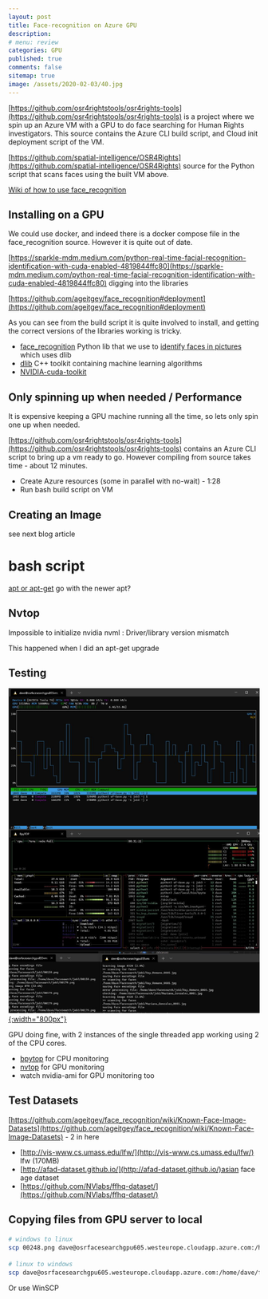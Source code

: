 ```yaml
---
layout: post
title: Face-recognition on Azure GPU 
description: 
# menu: review
categories: GPU 
published: true 
comments: false     
sitemap: true
image: /assets/2020-02-03/40.jpg
---
```


<!-- [![Bitcoin logo](/assets/2021-02-19/bitcoin.svg "Bitcoin"){:width="500px"}](/assets/2021-02-19/bitcoin.svg) -->

[https://github.com/osr4rightstools/osr4rights-tools](https://github.com/osr4rightstools/osr4rights-tools) is a project where we spin up an Azure VM with a GPU to do face searching for Human Rights investigators. This source contains the Azure CLI build script, and Cloud init deployment script of the VM.

[https://github.com/spatial-intelligence/OSR4Rights](https://github.com/spatial-intelligence/OSR4Rights) source for the Python script that scans faces using the built VM above.

[Wiki of how to use face_recognition](https://github.com/ageitgey/face_recognition/wiki/Calculating-Accuracy-as-a-Percentage)


## Installing on a GPU

We could use docker, and indeed there is a docker compose file in the face_recognition source. However it is quite out of date.

[https://sparkle-mdm.medium.com/python-real-time-facial-recognition-identification-with-cuda-enabled-4819844ffc80](https://sparkle-mdm.medium.com/python-real-time-facial-recognition-identification-with-cuda-enabled-4819844ffc80) digging into the libraries

[https://github.com/ageitgey/face_recognition#deployment](https://github.com/ageitgey/face_recognition#deployment)

As you can see from the build script it is quite involved to install, and getting the correct versions of the libraries working is tricky.

- [face_recognition](https://github.com/ageitgey/face_recognition) Python lib that we use to  [identify faces in pictures](https://github.com/ageitgey/face_recognition#identify-faces-in-pictures) which uses dlib
- [dlib](http://dlib.net/) C++ toolkit containing machine learning algorithms
- [NVIDIA-cuda-toolkit](https://developer.nvidia.com/cuda-downloads?target_os=Linux&target_arch=x86_64&Distribution=Ubuntu&target_version=20.04&target_type=deb_local)



## Only spinning up when needed / Performance

It is expensive keeping a GPU machine running all the time, so lets only spin one up when needed.

[https://github.com/osr4rightstools/osr4rights-tools](https://github.com/osr4rightstools/osr4rights-tools) contains an Azure CLI script to bring up a vm ready to go. However compiling from source takes time - about 12 minutes.

- Create Azure resources (some in parallel with no-wait) - 1:28
- Run bash build script on VM

## Creating an Image

see next blog article


# bash script

[apt or apt-get](https://itsfoss.com/apt-vs-apt-get-difference/) go with the newer apt?

## Nvtop

Impossible to initialize nvidia nvml : Driver/library version mismatch

This happened when I did an apt-get upgrade



## Testing

[![Load](/assets/2021-06-11/load.jpg "load"){:width="800px"}](/assets/2021-06-11/load.jpg)

GPU doing fine, with 2 instances of the single threaded app working using 2 of the CPU cores.

- [bpytop](https://github.com/aristocratos/bpytop) for CPU monitoring
- [nvtop](https://github.com/Syllo/nvtop) for GPU monitoring
- watch nvidia-ami for GPU monitoring too

## Test Datasets

[https://github.com/ageitgey/face_recognition/wiki/Known-Face-Image-Datasets](https://github.com/ageitgey/face_recognition/wiki/Known-Face-Image-Datasets) - 2 in here

- [http://vis-www.cs.umass.edu/lfw/](http://vis-www.cs.umass.edu/lfw/) lfw (170MB)
- [http://afad-dataset.github.io/](http://afad-dataset.github.io/)asian face age dataset
- [https://github.com/NVlabs/ffhq-dataset/](https://github.com/NVlabs/ffhq-dataset/)



## Copying files from GPU server to local

```bash
# windows to linux
scp 00248.png dave@osrfacesearchgpu605.westeurope.cloudapp.azure.com:/home/dave/facesearch/job3

# linux to windows
scp dave@osrfacesearchgpu605.westeurope.cloudapp.azure.com:/home/dave/facesearch/job3/. .
```

Or use WinSCP
